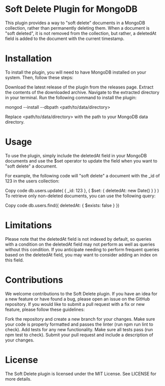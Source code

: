# Soft Delete Plugin for MongoDB

This plugin provides a way to "soft delete" documents in a MongoDB collection, rather than permanently deleting them. When a document is "soft deleted", it is not removed from the collection, but rather, a deletedAt field is added to the document with the current timestamp.

# Installation

To install the plugin, you will need to have MongoDB installed on your system. Then, follow these steps:

Download the latest release of the plugin from the releases page.
Extract the contents of the downloaded archive.
Navigate to the extracted directory in your terminal.
Run the following command to install the plugin:

mongod --install --dbpath <path/to/data/directory>

Replace <path/to/data/directory> with the path to your MongoDB data directory.

# Usage
To use the plugin, simply include the deletedAt field in your MongoDB documents and use the $set operator to update the field when you want to "soft delete" a document.

For example, the following code will "soft delete" a document with the _id of 123 in the users collection:

Copy code
db.users.update(
  { _id: 123 },
  { $set: { deletedAt: new Date() } }
)
To retrieve only non-deleted documents, you can use the following query:

Copy code
db.users.find({ deletedAt: { $exists: false } })
# Limitations
Please note that the deletedAt field is not indexed by default, so queries with a condition on the deletedAt field may not perform as well as queries without this condition. If you anticipate needing to perform frequent queries based on the deletedAt field, you may want to consider adding an index on this field.

# Contributions
We welcome contributions to the Soft Delete plugin. If you have an idea for a new feature or have found a bug, please open an issue on the GitHub repository. If you would like to submit a pull request with a fix or new feature, please follow these guidelines:

Fork the repository and create a new branch for your changes.
Make sure your code is properly formatted and passes the linter (run npm run lint to check).
Add tests for any new functionality.
Make sure all tests pass (run npm test to check).
Submit your pull request and include a description of your changes.
# License
The Soft Delete plugin is licensed under the MIT License. See LICENSE for more details.
